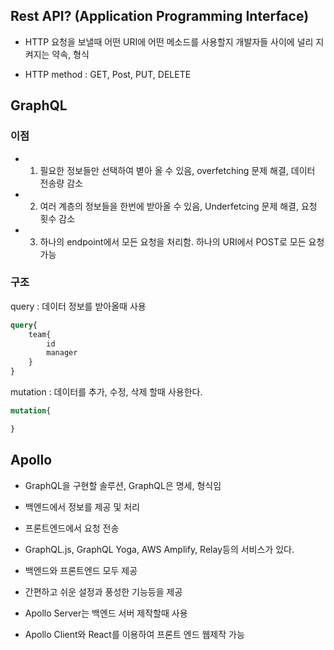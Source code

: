 ## Rest API? (Application Programming Interface)

- HTTP 요청을 보낼때 어떤 URI에 어떤 메소드를 사용할지 개발자들 사이에 널리 지켜지는 약속, 형식

- HTTP method : GET, Post, PUT, DELETE

## GraphQL
### 이점
- 1. 필요한 정보들만 선택하여 볃아 올 수 있음, overfetching 문제 해결, 데이터 전송량 감소
- 2. 여러 계층의 정보들을 한번에 받아올 수 있음, Underfetcing 문제 해결, 요청 횟수 감소
- 3. 하나의 endpoint에서 모든 요청을 처리함. 하나의 URI에서 POST로 모든 요청가능

### 구조
query : 데이터 정보를 받아올때 사용
```graphql
query{
    team{
        id
        manager
    }
}
```
mutation : 데이터를 추가, 수정, 삭제 할때 사용한다.
```graphql
mutation{

}
```
## Apollo
- GraphQL을 구현할 솔루션, GraphQL은 명세, 형식임
- 백엔드에서 정보를 제공 및 처리
- 프론트엔드에서 요청 전송
- GraphQL.js, GraphQL Yoga, AWS Amplify, Relay등의 서비스가 있다.

- 백엔드와 프론트엔드 모두 제공
- 간편하고 쉬운 설정과 풍성한 기능등을 제공
- Apollo Server는 백엔드 서버 제작할때 사용
- Apollo Client와 React를 이용하여 프론트 엔드 웹제작 가능